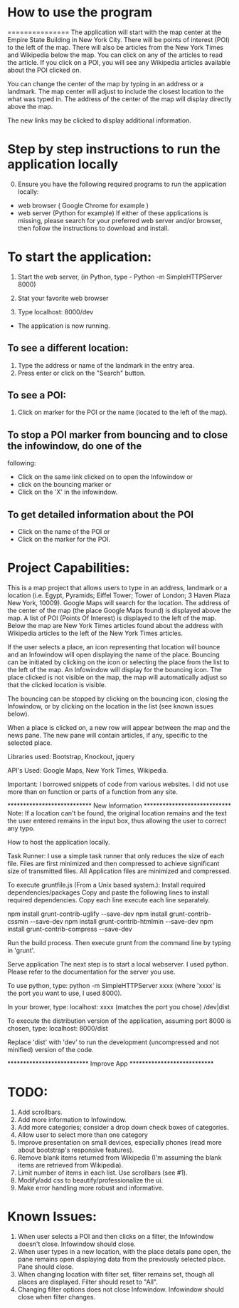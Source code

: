 # How to use the program
===============
The application will start with the map center at the Empire State Building in
New York City. There will be points of interest (POI) to the left of the map.
There will also be articles from the New York Times and Wikipedia below the map.
You can click on any of the articles to read the article. If you click on a POI,
you will see any Wikipedia articles available about the POI clicked on.

You can change the center of the map by typing in an address or a landmark. The
map center will adjust to include the closest location to the what was typed in.
The address of the center of the map will display directly above the map.

The new links may be clicked to display additional information.

# Step by step instructions to run the application locally
0. Ensure you have the following required programs to run the application locally:
  * web browser ( Google Chrome for example )
  * web server (Python for example)
  If either of these applications is missing, please search for your preferred
  web server and/or browser, then
  follow the instructions to download and install.

# To start the application:
1. Start the web server, (in Python, type - Python -m SimpleHTTPServer 8000)
2. Stat your favorite web browser

1. Type localhost: 8000/dev
* The application is now running.

## To see a different location:
1. Type the address or name of the landmark in the entry area.
2. Press enter or click on the "Search" button.

## To see a POI:
1. Click on marker for the POI or the name (located to the left of the map).

## To stop a POI marker from bouncing and to close the infowindow, do one of the
following:
* Click on the same link clicked on to open the Infowindow
or
* click on the bouncing marker
or
* Click on the 'X' in the infowindow.

## To get detailed information about the POI
* Click on the name of the POI
or
* Click on the marker for the POI.


# Project Capabilities:

This is a map project that allows users to type in an address, landmark or
a location (i.e. Egypt, Pyramids; Eiffel Tower; Tower of London;
3 Haven Plaza New York, 10009). Google Maps will search for the location. The
address of the center of the map (the place Google Maps found) is displayed
above the map. A list of POI (Points Of Interest) is displayed to the left of
the map. Below the map are New York Times articles found about the address with
Wikipedia articles to the left of the New York Times articles.

If the user selects a place, an icon representing that location will bounce and
an Infowindow will open displaying the name of the place. Bouncing can be
initiated by clicking on the icon or selecting the place from the list to the
left of the map. An Infowindow will display for the bouncing icon. The place
clicked is not visible on the map, the map will automatically adjust so that
the clicked location is visible.

The bouncing can be stopped by clicking on the bouncing icon, closing the
Infowindow, or by clicking on the location in the list (see known issues below).

When a place is clicked on, a new row will appear between the map and the news
pane. The new pane will contain articles, if any, specific to the selected
place.

Libraries used: Bootstrap, Knockout, jquery

API's Used: Google Maps, New York Times, Wikipedia.

Important: I borrowed snippets of code from various websites. I did not use
            more than on function or parts of a function from any site.

*************************** New Information ****************************
Note: If a location can't be found, the original location remains and the
  text the user entered remains in the input box, thus allowing the user to
  correct any typo.

How to host the application locally.

Task Runner:
I use a simple task runner that only reduces the size of each file. Files are
first minimized and then compressed to achieve significant size of transmitted
files. All Application files are minimized and compressed.

To execute gruntfile.js (From a Unix based system.):
  Install required dependencies/packages
Copy and paste the following lines to install required dependencies. Copy each
line execute each line separately.

npm install grunt-contrib-uglify --save-dev
npm install grunt-contrib-cssmin --save-dev
npm install grunt-contrib-htmlmin --save-dev
npm install grunt-contrib-compress --save-dev

  Run the build process.
Then execute grunt from the command line by typing in 'grunt'.

Serve application
The next step is to start a local webserver. I used python. Please refer to the
documentation for the server you use.

To use python, type:
python -m SimpleHTTPServer xxxx (where 'xxxx' is the port you want to use, I
used 8000).

In your brower, type:
localhost: xxxx (matches the port you chose) /dev|dist

To execute the distribution version of the application, assuming port 8000 is
chosen, type:
localhost: 8000/dist

Replace 'dist' with 'dev' to run the development (uncompressed and not minified)
version of the code.

  ************************** Improve App ***************************

# TODO:
1. Add scrollbars.
2. Add more information to Infowindow.
3. Add more categories; consider a drop down check boxes of categories.
4. Allow user to select more than one category
5. Improve presentation on small devices, especially phones (read more about
          bootstrap's responsive features).
6. Remove blank items returned from Wikipedia (I'm assuming the blank items
        are retrieved from Wikipedia).
7. Limit number of items in each list. Use scrollbars (see #1).
8. Modify/add css to beautify/professionalize the ui.
9. Make error handling more robust and informative.

# Known Issues:
  1. When user selects a POI and then clicks on a filter, the Infowindow doesn't
      close. Infowindow should close.
  2. When user types in a new location, with the place details pane open, the
      pane remains open displaying data from the previously selected place.
      Pane should close.
  3. When changing location with filter set, filter remains set, though all
      places are displayed. Filter should reset to "All".
  4. Changing filter options does not close Infowindow. Infowindow should close
      when filter changes.
